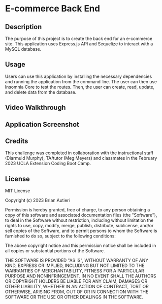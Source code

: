 # E-commerce Back End

## Description

The purpose of this project is to create the back end for an e-commerce site. This application uses Express.js API and Sequelize to interact with a MySQL database.

## Usage

Users can use this application by installing the necessary dependencies and running the application from the command line. The user can then use Insomnia Core to test the routes. Then, the user can create, read, update, and delete data from the database.

## Video Walkthrough



## Application Screenshot



## Credits

This challenge was completed in collaboration with the instructional staff (Diarmuid Murphy), TA/tutor (Meg Meyers) and classmates in the February 2023 UCLA Extension Coding Boot Camp.

## License

MIT License

Copyright (c) 2023 Brian Autieri

Permission is hereby granted, free of charge, to any person obtaining a copy of this software and associated documentation files (the "Software"), to deal in the Software without restriction, including without limitation the rights to use, copy, modify, merge, publish, distribute, sublicense, and/or sell copies of the Software, and to permit persons to whom the Software is furnished to do so, subject to the following conditions:

The above copyright notice and this permission notice shall be included in all copies or substantial portions of the Software.

THE SOFTWARE IS PROVIDED "AS IS", WITHOUT WARRANTY OF ANY KIND, EXPRESS OR IMPLIED, INCLUDING BUT NOT LIMITED TO THE WARRANTIES OF MERCHANTABILITY, FITNESS FOR A PARTICULAR PURPOSE AND NONINFRINGEMENT. IN NO EVENT SHALL THE AUTHORS OR COPYRIGHT HOLDERS BE LIABLE FOR ANY CLAIM, DAMAGES OR OTHER LIABILITY, WHETHER IN AN ACTION OF CONTRACT, TORT OR OTHERWISE, ARISING FROM, OUT OF OR IN CONNECTION WITH THE SOFTWARE OR THE USE OR OTHER DEALINGS IN THE SOFTWARE.
